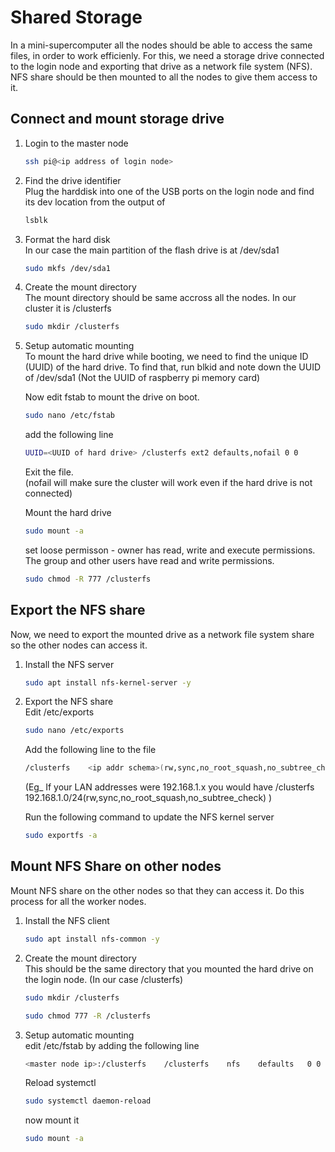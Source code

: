 # Shared Storage

In a mini-supercomputer all the nodes should be able to access the same files, in order to work efficienly. For this, we need a storage drive connected to the login node and exporting that drive as a network file system (NFS). NFS share should be then mounted to all the nodes to give them access to it.

## Connect and mount storage drive

1. Login to the master node
   ```bash
   ssh pi@<ip address of login node>
   ```

2. Find the drive identifier<br>
   Plug the harddisk into one of the USB ports on the login node and find its dev location from the output of 
   ```bash
   lsblk
   ```
   
3. Format the hard disk<br>
 In our case the main partition of the flash drive is at /dev/sda1
   ```bash
   sudo mkfs /dev/sda1
   ```

4. Create the mount directory<br>
   The mount directory should be same accross all the nodes.
   In our cluster it is /clusterfs

   ```bash
   sudo mkdir /clusterfs
   ```
   

5. Setup automatic mounting<br>
   To mount the hard drive while booting, we need to find the unique ID (UUID) of the hard drive. To find that, run blkid and note down the UUID of /dev/sda1 (Not the UUID of raspberry pi memory card)

   Now edit fstab to mount the drive on boot.
   ```bash
   sudo nano /etc/fstab
   ```
   add the following line
   ```bash
   UUID=<UUID of hard drive> /clusterfs ext2 defaults,nofail 0 0
   ```
   Exit the file.<br>
   (nofail will make sure the cluster will work even if the hard drive is not connected)

   Mount the hard drive
   ```bash
   sudo mount -a
   ```
   set loose permisson - owner has read, write and execute permissions. The group and other users have read and write permissions.
   ```bash
   sudo chmod -R 777 /clusterfs
   ```

## Export the NFS share
   Now, we need to export the mounted drive as a network file system share so the other nodes can access it.

1. Install the NFS server
    ```bash
    sudo apt install nfs-kernel-server -y
    ```

2. Export the NFS share<br>
   Edit /etc/exports
    ```bash
    sudo nano /etc/exports
    ```
   Add the following line to the file
    ```bash
    /clusterfs    <ip addr schema>(rw,sync,no_root_squash,no_subtree_check)
    ```
    (Eg_ If your LAN addresses were 192.168.1.x you would have 
    /clusterfs 192.168.1.0/24(rw,sync,no_root_squash,no_subtree_check) )

    Run the following command to update the NFS kernel server
    ```bash
    sudo exportfs -a
    ```
    

## Mount NFS Share on other nodes
   Mount NFS share on the other nodes so that they can access it. Do this process for all the worker nodes.

1. Install the NFS client
   ```bash
   sudo apt install nfs-common -y
   ```

2. Create the mount directory<br>
   This should be the same directory that you mounted the hard drive on the login node. (In our case /clusterfs)
   
   ```bash
   sudo mkdir /clusterfs
   ```

   ```bash
   sudo chmod 777 -R /clusterfs
   ```
3. Setup automatic mounting<br>
   edit /etc/fstab by adding the following line
   ```bash
   <master node ip>:/clusterfs    /clusterfs    nfs    defaults   0 0
   ```
   Reload systemctl
   ```bash
   sudo systemctl daemon-reload
   ```

   now mount it
   ```bash
   sudo mount -a
   ```
